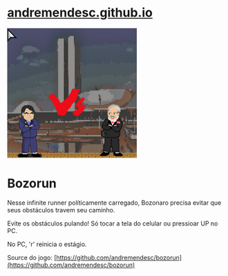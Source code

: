 # [andremendesc.github.io](http://andremendesc.github.io)
![Tela do site](https://raw.githubusercontent.com/andremendesc/andremendesc.github.io/master/assets/images/screen.png)

# Bozorun

Nesse infinite runner políticamente carregado, Bozonaro precisa evitar que seus obstáculos travem seu caminho.

Evite os obstáculos pulando! Só tocar a tela do celular ou pressioar UP no PC.

No PC, 'r' reinicia o estágio.

Source do jogo: [https://github.com/andremendesc/bozorun](https://github.com/andremendesc/bozorun)
